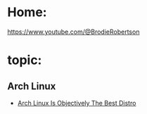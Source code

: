 # Home:
https://www.youtube.com/@BrodieRobertson

# topic:
## Arch Linux
- [Arch Linux Is Objectively The Best Distro ](https://youtu.be/xSyUvkpHv6M)
